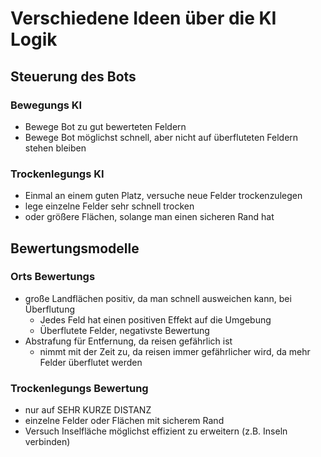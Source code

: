 # Verschiedene Ideen über die KI Logik

## Steuerung des Bots

### Bewegungs KI
* Bewege Bot zu gut bewerteten Feldern
* Bewege Bot möglichst schnell, aber nicht auf überfluteten Feldern stehen bleiben

### Trockenlegungs KI
* Einmal an einem guten Platz, versuche neue Felder trockenzulegen
* lege einzelne Felder sehr schnell trocken
* oder größere Flächen, solange man einen sicheren Rand hat


## Bewertungsmodelle

### Orts Bewertungs
* große Landflächen positiv, da man schnell ausweichen kann, bei Überflutung
	* Jedes Feld hat einen positiven Effekt auf die Umgebung
	* Überflutete Felder, negativste Bewertung
* Abstrafung für Entfernung, da reisen gefährlich ist
	* nimmt mit der Zeit zu, da reisen immer gefährlicher wird, da mehr Felder überflutet werden

### Trockenlegungs Bewertung
* nur auf SEHR KURZE DISTANZ
* einzelne Felder oder Flächen mit sicherem Rand
* Versuch Inselfläche möglichst effizient zu erweitern (z.B. Inseln verbinden)
